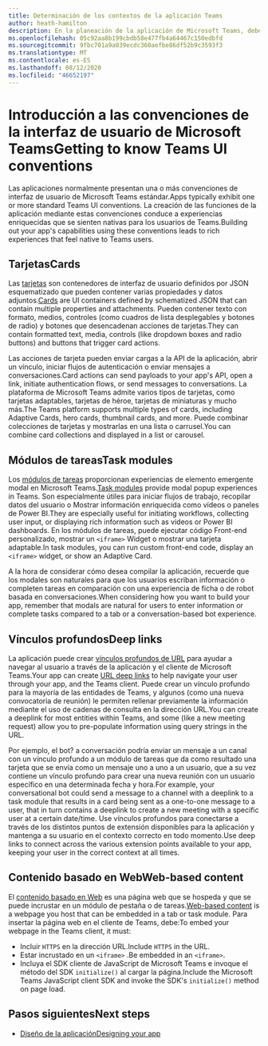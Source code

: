 ```yaml
---
title: Determinación de los contextos de la aplicación Teams
author: heath-hamilton
description: En la planeación de la aplicación de Microsoft Teams, debe decidir si la aplicación se usará en espacios de colaboración, espacios personales o ambos.
ms.openlocfilehash: 05c92aa8b199cbdb58e477fb4a64467c150edbfd
ms.sourcegitcommit: 9fbc701a9a039ecdc360aefbe86df52b9c3593f3
ms.translationtype: MT
ms.contentlocale: es-ES
ms.lasthandoff: 08/12/2020
ms.locfileid: "46652197"
---
```

# <a name="getting-to-know-teams-ui-conventions"></a><span data-ttu-id="2cdb5-103">Introducción a las convenciones de la interfaz de usuario de Microsoft Teams</span><span class="sxs-lookup"><span data-stu-id="2cdb5-103">Getting to know Teams UI conventions</span></span>

<span data-ttu-id="2cdb5-104">Las aplicaciones normalmente presentan una o más convenciones de interfaz de usuario de Microsoft Teams estándar.</span><span class="sxs-lookup"><span data-stu-id="2cdb5-104">Apps typically exhibit one or more standard Teams UI conventions.</span></span> <span data-ttu-id="2cdb5-105">La creación de las funciones de la aplicación mediante estas convenciones conduce a experiencias enriquecidas que se sienten nativas para los usuarios de Teams.</span><span class="sxs-lookup"><span data-stu-id="2cdb5-105">Building out your app's capabilities using these conventions leads to rich experiences that feel native to Teams users.</span></span>

## <a name="cards"></a><span data-ttu-id="2cdb5-106">Tarjetas</span><span class="sxs-lookup"><span data-stu-id="2cdb5-106">Cards</span></span>

<span data-ttu-id="2cdb5-107">Las [tarjetas](~/task-modules-and-cards/what-are-cards.md) son contenedores de interfaz de usuario definidos por JSON esquematizado que pueden contener varias propiedades y datos adjuntos.</span><span class="sxs-lookup"><span data-stu-id="2cdb5-107">[Cards](~/task-modules-and-cards/what-are-cards.md) are UI containers defined by schematized JSON that can contain multiple properties and attachments.</span></span> <span data-ttu-id="2cdb5-108">Pueden contener texto con formato, medios, controles (como cuadros de lista desplegables y botones de radio) y botones que desencadenan acciones de tarjetas.</span><span class="sxs-lookup"><span data-stu-id="2cdb5-108">They can contain formatted text, media, controls (like dropdown boxes and radio buttons) and buttons that trigger card actions.</span></span>

<span data-ttu-id="2cdb5-109">Las acciones de tarjeta pueden enviar cargas a la API de la aplicación, abrir un vínculo, iniciar flujos de autenticación o enviar mensajes a conversaciones.</span><span class="sxs-lookup"><span data-stu-id="2cdb5-109">Card actions can send payloads to your app's API, open a link, initiate authentication flows, or send messages to conversations.</span></span> <span data-ttu-id="2cdb5-110">La plataforma de Microsoft Teams admite varios tipos de tarjetas, como tarjetas adaptables, tarjetas de héroe, tarjetas de miniaturas y mucho más.</span><span class="sxs-lookup"><span data-stu-id="2cdb5-110">The Teams platform supports multiple types of cards, including Adaptive Cards, hero cards, thumbnail cards, and more.</span></span> <span data-ttu-id="2cdb5-111">Puede combinar colecciones de tarjetas y mostrarlas en una lista o carrusel.</span><span class="sxs-lookup"><span data-stu-id="2cdb5-111">You can combine card collections and displayed in a list or carousel.</span></span>

## <a name="task-modules"></a><span data-ttu-id="2cdb5-112">Módulos de tareas</span><span class="sxs-lookup"><span data-stu-id="2cdb5-112">Task modules</span></span>

<span data-ttu-id="2cdb5-113">Los [módulos de tareas](~/task-modules-and-cards/what-are-task-modules.md) proporcionan experiencias de elemento emergente modal en Microsoft Teams.</span><span class="sxs-lookup"><span data-stu-id="2cdb5-113">[Task modules](~/task-modules-and-cards/what-are-task-modules.md) provide modal popup experiences in Teams.</span></span> <span data-ttu-id="2cdb5-114">Son especialmente útiles para iniciar flujos de trabajo, recopilar datos del usuario o Mostrar información enriquecida como vídeos o paneles de Power BI.</span><span class="sxs-lookup"><span data-stu-id="2cdb5-114">They are especially useful for initiating workflows, collecting user input, or displaying rich information such as videos or Power BI dashboards.</span></span> <span data-ttu-id="2cdb5-115">En los módulos de tareas, puede ejecutar código Front-end personalizado, mostrar un `<iframe>` Widget o mostrar una tarjeta adaptable.</span><span class="sxs-lookup"><span data-stu-id="2cdb5-115">In task modules, you can run custom front-end code, display an `<iframe>` widget, or show an Adaptive Card.</span></span>

<span data-ttu-id="2cdb5-116">A la hora de considerar cómo desea compilar la aplicación, recuerde que los modales son naturales para que los usuarios escriban información o completen tareas en comparación con una experiencia de ficha o de robot basada en conversaciones.</span><span class="sxs-lookup"><span data-stu-id="2cdb5-116">When considering how you want to build your app, remember that modals are natural for users to enter information or complete tasks compared to a tab or a conversation-based bot experience.</span></span>

## <a name="deep-links"></a><span data-ttu-id="2cdb5-117">Vínculos profundos</span><span class="sxs-lookup"><span data-stu-id="2cdb5-117">Deep links</span></span>

<span data-ttu-id="2cdb5-118">La aplicación puede crear [vínculos profundos de URL](~/concepts/build-and-test/deep-links.md) para ayudar a navegar al usuario a través de la aplicación y el cliente de Microsoft Teams.</span><span class="sxs-lookup"><span data-stu-id="2cdb5-118">Your app can create [URL deep links](~/concepts/build-and-test/deep-links.md) to help navigate your user through your app, and the Teams client.</span></span> <span data-ttu-id="2cdb5-119">Puede crear un vínculo profundo para la mayoría de las entidades de Teams, y algunos (como una nueva convocatoria de reunión) le permiten rellenar previamente la información mediante el uso de cadenas de consulta en la dirección URL.</span><span class="sxs-lookup"><span data-stu-id="2cdb5-119">You can create a deeplink for most entities within Teams, and some (like a new meeting request) allow you to pre-populate information using query strings in the URL.</span></span> 

<span data-ttu-id="2cdb5-120">Por ejemplo, el bot? a conversación podría enviar un mensaje a un canal con un vínculo profundo a un módulo de tareas que da como resultado una tarjeta que se envía como un mensaje uno a uno a un usuario, que a su vez contiene un vínculo profundo para crear una nueva reunión con un usuario específico en una determinada fecha y hora.</span><span class="sxs-lookup"><span data-stu-id="2cdb5-120">For example, your conversational bot could send a message to a channel with a deeplink to a task module that results in a card being sent as a one-to-one message to a user, that in turn contains a deeplink to create a new meeting with a specific user at a certain date/time.</span></span> <span data-ttu-id="2cdb5-121">Use vínculos profundos para conectarse a través de los distintos puntos de extensión disponibles para la aplicación y mantenga a su usuario en el contexto correcto en todo momento.</span><span class="sxs-lookup"><span data-stu-id="2cdb5-121">Use deep links to connect across the various extension points available to your app, keeping your user in the correct context at all times.</span></span>

## <a name="web-based-content"></a><span data-ttu-id="2cdb5-122">Contenido basado en Web</span><span class="sxs-lookup"><span data-stu-id="2cdb5-122">Web-based content</span></span>

<span data-ttu-id="2cdb5-123">El [contenido basado en Web](~/tabs/how-to/create-tab-pages/content-page.md) es una página web que se hospeda y que se puede incrustar en un módulo de pestaña o de tareas.</span><span class="sxs-lookup"><span data-stu-id="2cdb5-123">[Web-based content](~/tabs/how-to/create-tab-pages/content-page.md) is a webpage you host that can be embedded in a tab or task module.</span></span> <span data-ttu-id="2cdb5-124">Para insertar la página web en el cliente de Teams, debe:</span><span class="sxs-lookup"><span data-stu-id="2cdb5-124">To embed your webpage in the Teams client, it must:</span></span>

* <span data-ttu-id="2cdb5-125">Incluir `HTTPS` en la dirección URL.</span><span class="sxs-lookup"><span data-stu-id="2cdb5-125">Include `HTTPS` in the URL.</span></span>
* <span data-ttu-id="2cdb5-126">Estar incrustado en un `<iframe>` .</span><span class="sxs-lookup"><span data-stu-id="2cdb5-126">Be embedded in an `<iframe>`.</span></span>
* <span data-ttu-id="2cdb5-127">Incluya el SDK cliente de JavaScript de Microsoft Teams e invoque el método del SDK `initialize()` al cargar la página.</span><span class="sxs-lookup"><span data-stu-id="2cdb5-127">Include the Microsoft Teams JavaScript client SDK and invoke the SDK's `initialize()` method on page load.</span></span>

## <a name="next-steps"></a><span data-ttu-id="2cdb5-128">Pasos siguientes</span><span class="sxs-lookup"><span data-stu-id="2cdb5-128">Next steps</span></span>

* [<span data-ttu-id="2cdb5-129">Diseño de la aplicación</span><span class="sxs-lookup"><span data-stu-id="2cdb5-129">Designing your app</span></span>](../../tabs/design/tabs.md)
